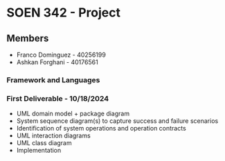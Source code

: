 # SOEN 342 - Project

## Members

- Franco Dominguez - 40256199
- Ashkan Forghani - 40176561

### Framework and Languages

### First Deliverable - 10/18/2024

- UML domain model + package diagram
- System sequence diagram(s) to capture success and failure scenarios
- Identification of system operations and operation contracts
- UML interaction diagrams
- UML class diagram
- Implementation


